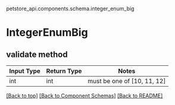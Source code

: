 petstore_api.components.schema.integer_enum_big
# IntegerEnumBig

## validate method
Input Type | Return Type | Notes
------------ | ------------- | -------------
int | int | must be one of [10, 11, 12]

[[Back to top]](#top) [[Back to Component Schemas]](../../../README.md#Component-Schemas) [[Back to README]](../../../README.md)
